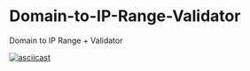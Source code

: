 # Domain-to-IP-Range-Validator
Domain to IP Range + Validator

[![asciicast](https://asciinema.org/a/T0fFdcN8gCQlDfLMmianJvI1n.svg)](https://asciinema.org/a/T0fFdcN8gCQlDfLMmianJvI1n)

